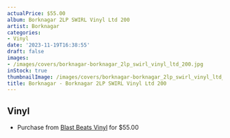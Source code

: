 ```yaml
---
actualPrice: $55.00
album: Borknagar 2LP SWIRL Vinyl Ltd 200
artist: Borknagar
categories:
- Vinyl
date: '2023-11-19T16:38:55'
draft: false
images:
- /images/covers/borknagar-borknagar_2lp_swirl_vinyl_ltd_200.jpg
inStock: true
thumbnailImage: /images/covers/borknagar-borknagar_2lp_swirl_vinyl_ltd_200-thumb.jpg
title: Borknagar - Borknagar 2LP SWIRL Vinyl Ltd 200
---
```


## Vinyl
* Purchase from [Blast Beats Vinyl](https://blastbeatsvinyl.com/products/asia-ltd-to-200-borknagar-borknagar-2lp-splatter-vinyl-ltd-200) for $55.00
